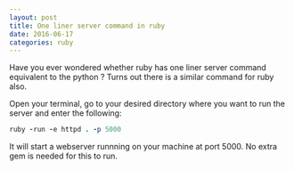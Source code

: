 ```yaml
---
layout: post
title: One liner server command in ruby
date: 2016-06-17
categories: ruby
---
```


Have you ever wondered whether ruby has one liner server command equivalent to the python ?
Turns out there is a similar command for ruby also.

Open your terminal, go to your desired directory where you want to run the server and enter the following:

``` ruby
ruby -run -e httpd . -p 5000
```

It will start a webserver runnning on your machine at port 5000. No extra gem is needed for this to run.
